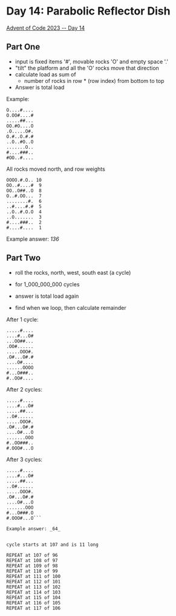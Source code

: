 # Day 14: Parabolic Reflector Dish

[Advent of Code 2023 -- Day 14](https://adventofcode.com/2023/day/14)

## Part One

- input is fixed items '#', movable rocks 'O' and empty space '.'
- "tilt" the platform and all the 'O' rocks move that direction
- calculate load as sum of
    - number of rocks in row * (row index) from bottom to top
- Answer is total load

Example:
```
O....#....
O.OO#....#
.....##...
OO.#O....O
.O.....O#.
O.#..O.#.#
..O..#O..O
.......O..
#....###..
#OO..#....
```

All rocks moved north, and row weights

```
OOOO.#.O.. 10
OO..#....#  9
OO..O##..O  8
O..#.OO...  7
........#.  6
..#....#.#  5
..O..#.O.O  4
..O.......  3
#....###..  2
#....#....  1
```

Example answer: _136_

## Part Two

- roll the rocks, north, west, south east (a cycle)
- for 1_000_000_000 cycles
- answer is total load again

- find when we loop, then calculate remainder


After 1 cycle:
```
.....#....
....#...O#
...OO##...
.OO#......
.....OOO#.
.O#...O#.#
....O#....
......OOOO
#...O###..
#..OO#....
```

After 2 cycles:
```
.....#....
....#...O#
.....##...
..O#......
.....OOO#.
.O#...O#.#
....O#...O
.......OOO
#..OO###..
#.OOO#...O
```

After 3 cycles:
```
.....#....
....#...O#
.....##...
..O#......
.....OOO#.
.O#...O#.#
....O#...O
.......OOO
#...O###.O
#.OOO#...O```

Example answer: _64_


cycle starts at 107 and is 11 long

REPEAT at 107 of 96
REPEAT at 108 of 97
REPEAT at 109 of 98
REPEAT at 110 of 99
REPEAT at 111 of 100
REPEAT at 112 of 101
REPEAT at 113 of 102
REPEAT at 114 of 103
REPEAT at 115 of 104
REPEAT at 116 of 105
REPEAT at 117 of 106